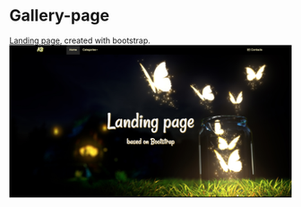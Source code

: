# Gallery-page

[Landing page](https://rawgit.com/Annelia55/Landing-Nature/master/index.html), created with bootstrap. <br>
![Picture](Main.jpg)
